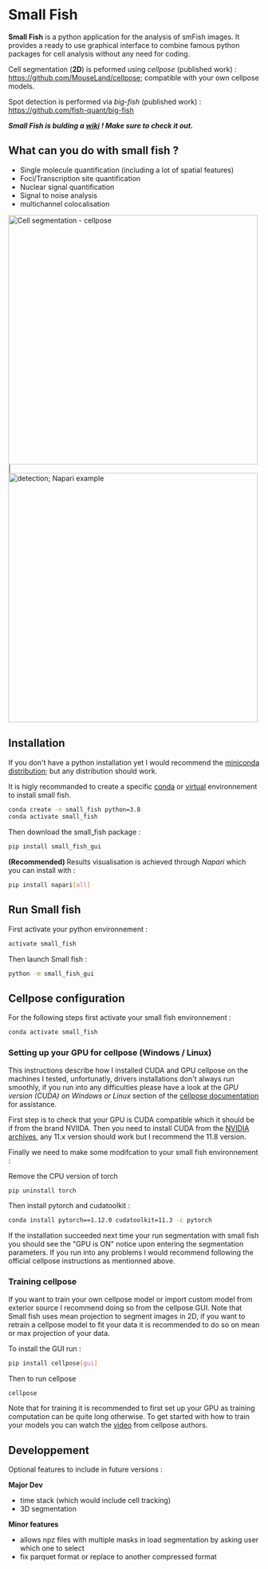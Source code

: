 # Small Fish
**Small Fish** is a python application for the analysis of smFish images. It provides a ready to use graphical interface to combine famous python packages for cell analysis without any need for coding.

Cell segmentation (**2D**) is peformed using *cellpose* (published work) : https://github.com/MouseLand/cellpose; compatible with your own cellpose models.

Spot detection is performed via *big-fish* (published work) : https://github.com/fish-quant/big-fish

***Small Fish is bulding a [wiki](https://github.com/2Echoes/small_fish_gui/wiki) ! Make sure to check it out.***

## What can you do with small fish ?

- Single molecule quantification (including a lot of spatial features)
- Foci/Transcription site quantification
- Nuclear signal quantification
- Signal to noise analysis
- multichannel colocalisation

<img src="https://github.com/2Echoes/small_fish_gui/blob/main/Segmentation%20example.jpg" width="500" title="Cell segmentation with Cellpose" alt="Cell segmentation - cellpose">| <img src="https://github.com/2Echoes/small_fish_gui/blob/main/napari_detection_example.png" width="500" title="Spot detection; clustering visualisation on Napari" alt="detection; Napari example">

## Installation
If you don't have a python installation yet I would recommend the [miniconda distribution](https://docs.anaconda.com/free/miniconda/miniconda-other-installer-links/); but any distribution should work.

It is higly recommanded to create a specific [conda](https://docs.conda.io/projects/conda/en/latest/user-guide/tasks/manage-environments.html) or [virtual](https://docs.python.org/3.6/library/venv.html) environnement to install small fish.

```bash
conda create -n small_fish python=3.8
conda activate small_fish
```
Then download the small_fish package : 
```bash
pip install small_fish_gui
```
<b> (Recommended) </b> Results visualisation is achieved through *Napari* which you can install with :

```bash
pip install napari[all]
```

## Run Small fish

First activate your python environnement : 
```bash
activate small_fish
```
Then launch Small fish : 
```bash
python -m small_fish_gui
```

## Cellpose configuration

For the following steps first activate your small fish environnement : 

```bash
conda activate small_fish
```
### Setting up your GPU for cellpose (Windows / Linux)
This instructions describe how I installed CUDA and GPU cellpose on the machines I tested, unfortunatly, drivers installations don't always run smoothly, if you run into any difficulties please have a look at the *GPU version (CUDA) on Windows or Linux* section of the [cellpose documentation](https://github.com/MouseLand/cellpose) for assistance.

First step is to check that your GPU is CUDA compatible which it should be if from the brand NVIIDA.
Then you need to install CUDA from the [NVIDIA archives](https://developer.nvidia.com/cuda-toolkit-archive), any 11.x version should work but I recommend the 11.8 version.

Finally we need to make some modifcation to your small fish environnement : 

Remove the CPU version of torch

```bash
pip uninstall torch
```
Then install pytorch and cudatoolkit :

```bash
conda install pytorch==1.12.0 cudatoolkit=11.3 -c pytorch
```
If the installation succeeded next time your run segmentation with small fish you should see the "GPU is ON" notice upon entering the segmentation parameters.
If you run into any problems I would recommend following the official cellpose instructions as mentionned above.


### Training cellpose
If you want to train your own cellpose model or import custom model from exterior source I recommend doing so from the cellpose GUI. Note that Small fish uses mean projection to segment images in 2D, if you want to retrain a cellpose model to fit your data it is recommended to do so on mean or max projection of your data.

To install the GUI run : 

```bash
pip install cellpose[gui]
```
Then to run cellpose
```bash
cellpose
```
Note that for training it is recommended to first set up your GPU as training computation can be quite long otherwise. To get started with how to train your models you can watch the [video](https://www.youtube.com/watch?v=5qANHWoubZU) from cellpose authors.

## Developpement

Optional features to include in future versions : 

**Major Dev**
- time stack (which would include cell tracking)
- 3D segmentation

**Minor features**
- allows npz files with multiple masks in load segmentation by asking user which one to select
- fix parquet format or replace to another compressed format

